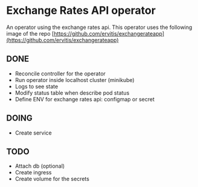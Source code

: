 # Exchange Rates API operator

An operator using the exchange rates api. This operator uses the following image of the repo [https://github.com/ervitis/exchangerateapp](https://github.com/ervitis/exchangerateapp)

## DONE

- Reconcile controller for the operator
- Run operator inside localhost cluster (minikube)
- Logs to see state
- Modify status table when describe pod status
- Define ENV for exchange rates api: configmap or secret

## DOING

- Create service

## TODO

- Attach db (optional)
- Create ingress
- Create volume for the secrets
